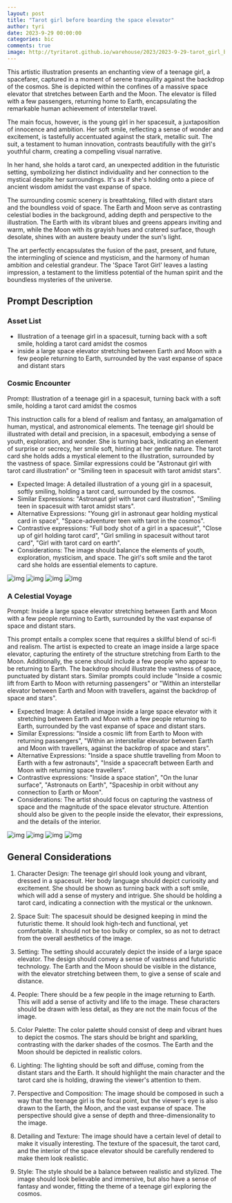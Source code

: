 ```yaml
---
layout: post
title: "Tarot girl before boarding the space elevator"
author: tyri
date: 2023-9-29 00:00:00
categories: bic
comments: true
image: http://tyritarot.github.io/warehouse/2023/2023-9-29-tarot_girl_before_boarding_the_space_elevator_title.jpeg
---
```


This artistic illustration presents an enchanting view of a teenage girl, a spacefarer, captured in a moment of serene tranquility against the backdrop of the cosmos. She is depicted within the confines of a massive space elevator that stretches between Earth and the Moon. The elevator is filled with a few passengers, returning home to Earth, encapsulating the remarkable human achievement of interstellar travel.

The main focus, however, is the young girl in her spacesuit, a juxtaposition of innocence and ambition. Her soft smile, reflecting a sense of wonder and excitement, is tastefully accentuated against the stark, metallic suit. The suit, a testament to human innovation, contrasts beautifully with the girl's youthful charm, creating a compelling visual narrative.

In her hand, she holds a tarot card, an unexpected addition in the futuristic setting, symbolizing her distinct individuality and her connection to the mystical despite her surroundings. It's as if she's holding onto a piece of ancient wisdom amidst the vast expanse of space.

The surrounding cosmic scenery is breathtaking, filled with distant stars and the boundless void of space. The Earth and Moon serve as contrasting celestial bodies in the background, adding depth and perspective to the illustration. The Earth with its vibrant blues and greens appears inviting and warm, while the Moon with its grayish hues and cratered surface, though desolate, shines with an austere beauty under the sun's light.

The art perfectly encapsulates the fusion of the past, present, and future, the intermingling of science and mysticism, and the harmony of human ambition and celestial grandeur. The 'Space Tarot Girl' leaves a lasting impression, a testament to the limitless potential of the human spirit and the boundless mysteries of the universe.
## Prompt Description
### Asset List
* Illustration of a teenage girl in a spacesuit, turning back with a soft smile, holding a tarot card amidst the cosmos
* inside a large space elevator stretching between Earth and Moon with a few people returning to Earth, surrounded by the vast expanse of space and distant stars


### Cosmic Encounter
Prompt: Illustration of a teenage girl in a spacesuit, turning back with a soft smile, holding a tarot card amidst the cosmos

This instruction calls for a blend of realism and fantasy, an amalgamation of human, mystical, and astronomical elements. The teenage girl should be illustrated with detail and precision, in a spacesuit, embodying a sense of youth, exploration, and wonder. She is turning back, indicating an element of surprise or secrecy, her smile soft, hinting at her gentle nature. The tarot card she holds adds a mystical element to the illustration, surrounded by the vastness of space. Similar expressions could be "Astronaut girl with tarot card illustration" or "Smiling teen in spacesuit with tarot amidst stars".

* Expected Image: A detailed illustration of a young girl in a spacesuit, softly smiling, holding a tarot card, surrounded by the cosmos.
* Similar Expressions: "Astronaut girl with tarot card illustration", "Smiling teen in spacesuit with tarot amidst stars".
* Alternative Expressions: "Young girl in astronaut gear holding mystical card in space", "Space-adventurer teen with tarot in the cosmos".
* Contrastive expressions: "Full body shot of a girl in a spacesuit", "Close up of girl holding tarot card", "Girl smiling in spacesuit without tarot card", "Girl with tarot card on earth".
* Considerations: The image should balance the elements of youth, exploration, mysticism, and space. The girl's soft smile and the tarot card she holds are essential elements to capture.



![img](http://tyritarot.github.io/warehouse/2023/2023-9-29-tarot_girl_before_boarding_the_space_elevator_0_0.jpeg)
![img](http://tyritarot.github.io/warehouse/2023/2023-9-29-tarot_girl_before_boarding_the_space_elevator_0_1.jpeg)
![img](http://tyritarot.github.io/warehouse/2023/2023-9-29-tarot_girl_before_boarding_the_space_elevator_0_2.jpeg)
![img](http://tyritarot.github.io/warehouse/2023/2023-9-29-tarot_girl_before_boarding_the_space_elevator_0_3.jpeg)


### A Celestial Voyage

Prompt: Inside a large space elevator stretching between Earth and Moon with a few people returning to Earth, surrounded by the vast expanse of space and distant stars.

This prompt entails a complex scene that requires a skillful blend of sci-fi and realism. The artist is expected to create an image inside a large space elevator, capturing the entirety of the structure stretching from Earth to the Moon. Additionally, the scene should include a few people who appear to be returning to Earth. The backdrop should illustrate the vastness of space, punctuated by distant stars. Similar prompts could include "Inside a cosmic lift from Earth to Moon with returning passengers" or "Within an interstellar elevator between Earth and Moon with travellers, against the backdrop of space and stars".

* Expected Image: A detailed image inside a large space elevator with it stretching between Earth and Moon with a few people returning to Earth, surrounded by the vast expanse of space and distant stars.
* Similar Expressions: "Inside a cosmic lift from Earth to Moon with returning passengers", "Within an interstellar elevator between Earth and Moon with travellers, against the backdrop of space and stars".
* Alternative Expressions: "Inside a space shuttle travelling from Moon to Earth with a few astronauts", "Inside a spacecraft between Earth and Moon with returning space travellers".
* Contrastive expressions: "Inside a space station", "On the lunar surface", "Astronauts on Earth", "Spaceship in orbit without any connection to Earth or Moon".
* Considerations: The artist should focus on capturing the vastness of space and the magnitude of the space elevator structure. Attention should also be given to the people inside the elevator, their expressions, and the details of the interior.



![img](http://tyritarot.github.io/warehouse/2023/2023-9-29-tarot_girl_before_boarding_the_space_elevator_1_0.jpeg)
![img](http://tyritarot.github.io/warehouse/2023/2023-9-29-tarot_girl_before_boarding_the_space_elevator_1_1.jpeg)
![img](http://tyritarot.github.io/warehouse/2023/2023-9-29-tarot_girl_before_boarding_the_space_elevator_1_2.jpeg)
![img](http://tyritarot.github.io/warehouse/2023/2023-9-29-tarot_girl_before_boarding_the_space_elevator_1_3.jpeg)



## General Considerations
1. Character Design: The teenage girl should look young and vibrant, dressed in a spacesuit. Her body language should depict curiosity and excitement. She should be shown as turning back with a soft smile, which will add a sense of mystery and intrigue. She should be holding a tarot card, indicating a connection with the mystical or the unknown. 

2. Space Suit: The spacesuit should be designed keeping in mind the futuristic theme. It should look high-tech and functional, yet comfortable. It should not be too bulky or complex, so as not to detract from the overall aesthetics of the image.

3. Setting: The setting should accurately depict the inside of a large space elevator. The design should convey a sense of vastness and futuristic technology. The Earth and the Moon should be visible in the distance, with the elevator stretching between them, to give a sense of scale and distance.

4. People: There should be a few people in the image returning to Earth. This will add a sense of activity and life to the image. These characters should be drawn with less detail, as they are not the main focus of the image.

5. Color Palette: The color palette should consist of deep and vibrant hues to depict the cosmos. The stars should be bright and sparkling, contrasting with the darker shades of the cosmos. The Earth and the Moon should be depicted in realistic colors.

6. Lighting: The lighting should be soft and diffuse, coming from the distant stars and the Earth. It should highlight the main character and the tarot card she is holding, drawing the viewer's attention to them.

7. Perspective and Composition: The image should be composed in such a way that the teenage girl is the focal point, but the viewer's eye is also drawn to the Earth, the Moon, and the vast expanse of space. The perspective should give a sense of depth and three-dimensionality to the image.

8. Detailing and Texture: The image should have a certain level of detail to make it visually interesting. The texture of the spacesuit, the tarot card, and the interior of the space elevator should be carefully rendered to make them look realistic. 

9. Style: The style should be a balance between realistic and stylized. The image should look believable and immersive, but also have a sense of fantasy and wonder, fitting the theme of a teenage girl exploring the cosmos.
